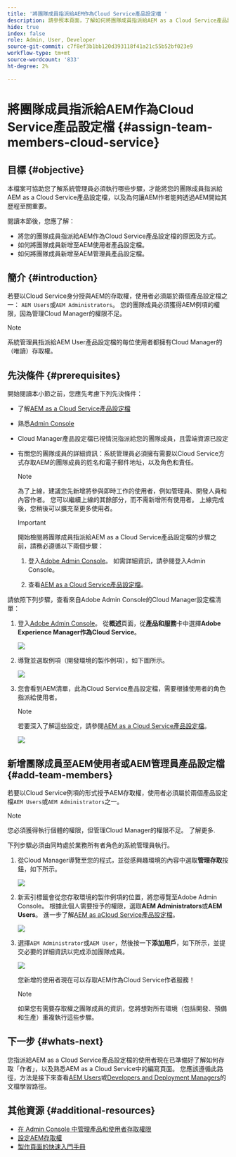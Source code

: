 ```yaml
---
title: '將團隊成員指派給AEM作為Cloud Service產品設定檔 '
description: 請參照本頁面，了解如何將團隊成員指派給AEM as a Cloud Service產品設定檔
hide: true
index: false
role: Admin, User, Developer
source-git-commit: c7f8ef3b1bb120d393118f41a21c55b52bf023e9
workflow-type: tm+mt
source-wordcount: '833'
ht-degree: 2%

---
```



# 將團隊成員指派給AEM作為Cloud Service產品設定檔 {#assign-team-members-cloud-service}

## 目標 {#objective}

本檔案可協助您了解系統管理員必須執行哪些步驟，才能將您的團隊成員指派給AEM as a Cloud Service產品設定檔，以及為何讓AEM作者能夠透過AEM開始其歷程至關重要。

閱讀本節後，您應了解：

* 將您的團隊成員指派給AEM作為Cloud Service產品設定檔的原因及方式。
* 如何將團隊成員新增至AEM使用者產品設定檔。
* 如何將團隊成員新增至AEM管理員產品設定檔。


## 簡介 {#introduction}

若要以Cloud Service身分授與AEM的存取權，使用者必須屬於兩個產品設定檔之一： `AEM Users`或`AEM Administrators`。 您的團隊成員必須獲得AEM例項的權限，因為管理Cloud Manager的權限不足。

>[!NOTE]
>系統管理員指派給AEM User產品設定檔的每位使用者都擁有Cloud Manager的（唯讀）存取權。

## 先決條件 {#prerequisites}

開始閱讀本小節之前，您應先考慮下列先決條件：

* 了解[AEM as a Cloud Service產品設定檔](https://experienceleague.adobe.com/docs/experience-manager-cloud-service/onboarding/onboarding-concepts/aem-cs-team-product-profiles.html?lang=en#aem-product-profiles)
* 熟悉[Admin Console](https://experienceleague.adobe.com/docs/experience-manager-cloud-service/onboarding/onboarding-concepts/admin-console.html?lang=en)
* Cloud Manager產品設定檔已視情況指派給您的團隊成員，且雲端資源已設定
* 有關您的團隊成員的詳細資訊：系統管理員必須擁有需要以Cloud Service方式存取AEM的團隊成員的姓名和電子郵件地址，以及角色和責任。

   >[!NOTE]
   >為了上線，建議您先新增將參與即時工作的使用者，例如管理員、開發人員和內容作者。 您可以繼續上線的其餘部分，而不需新增所有使用者。 上線完成後，您稍後可以擴充至更多使用者。


   >[!IMPORTANT]
   >開始檢閱將團隊成員指派給AEM as a Cloud Service產品設定檔的步驟之前，請務必遵循以下兩個步驟：
   >
   >1. 登入[Adobe Admin Console](https://experienceleague.adobe.com/docs/experience-manager-cloud-service/onboarding/onboarding-concepts/admin-console.html?lang=en)。 如需詳細資訊，請參閱登入Admin Console。
   >
   >1. 查看[AEM as a Cloud Service產品設定檔](https://experienceleague.adobe.com/docs/experience-manager-cloud-service/onboarding/onboarding-concepts/aem-cs-team-product-profiles.html?lang=en#aem-product-profiles)。


請依照下列步驟，查看來自Adobe Admin Console的Cloud Manager設定檔清單：

1. 登入[Adobe Admin Console](https://adminconsole.adobe.com/)。 從&#x200B;**概述**&#x200B;頁面，從&#x200B;**產品和服務**&#x200B;卡中選擇&#x200B;**Adobe Experience Manager作為Cloud Service**。

   ![](/help/journey-onboarding/assets/assign-team1.png)

1. 導覽並選取例項（開發環境的製作例項），如下圖所示。

   ![](/help/journey-onboarding/assets/cloud-profiles-1.png)


1. 您會看到AEM清單，此為Cloud Service產品設定檔，需要根據使用者的角色指派給使用者。

   >[!NOTE]
   >若要深入了解這些設定，請參閱[AEM as a Cloud Service產品設定檔](https://experienceleague.adobe.com/docs/experience-manager-cloud-service/onboarding/onboarding-concepts/aem-cs-team-product-profiles.html?lang=en#aem-product-profiles)。

   ![](/help/journey-onboarding/assets/cloud-profiles-2.png)


## 新增團隊成員至AEM使用者或AEM管理員產品設定檔 {#add-team-members}

若要以Cloud Service例項的形式授予AEM存取權，使用者必須屬於兩個產品設定檔`AEM Users`或`AEM Administrators`之一。

>[!NOTE]
>您必須獲得執行個體的權限，但管理Cloud Manager的權限不足。 了解更多.

下列步驟必須由同時處於業務所有者角色的系統管理員執行。

1. 從Cloud Manager導覽至您的程式，並從感興趣環境的內容中選取&#x200B;**管理存取**&#x200B;按鈕，如下所示。

   ![](/help/journey-onboarding/assets/add-team1.png)

1. 新索引標籤會從您存取環境的製作例項的位置，將您導覽至Adobe Admin Console。 根據此個人需要授予的權限，選取&#x200B;**AEM Administrators**&#x200B;或&#x200B;**AEM Users**。 進一步了解[AEM as aCloud Service產品設定檔](https://experienceleague.adobe.com/docs/experience-manager-cloud-service/onboarding/onboarding-concepts/aem-cs-team-product-profiles.html?lang=en#aem-product-profiles)。

   ![](/help/journey-onboarding/assets/add-team2.png)

1. 選擇`AEM Administrator`或`AEM User`，然後按一下&#x200B;**添加用戶**，如下所示，並提交必要的詳細資訊以完成添加團隊成員。

   ![](/help/journey-onboarding/assets/add-team3.png)

   您新增的使用者現在可以存取AEM作為Cloud Service作者服務！

   >[!NOTE]
   >如果您有需要存取權之團隊成員的資訊，您將想對所有環境（包括開發、預備和生產）重複執行這些步驟。


## 下一步 {#whats-next}

您指派給AEM as a Cloud Service產品設定檔的使用者現在已準備好了解如何存取「作者」，以及熟悉AEM as a Cloud Service中的編寫頁面。 您應該遵循此路徑，方法是接下來查看[AEM Users](/help/journey-onboarding/sysadmin/learning-path-aem-users.md)或[Developers and Deployment Managers](/help/journey-onboarding/sysadmin/learning-path-developers-deploymentmanagers.md)的文檔學習路徑。

## 其他資源 {#additional-resources}

* [在 Admin Console 中管理產品和使用者存取權限](https://experienceleague.adobe.com/docs/experience-manager-cloud-service/security/ims-support.html?lang=en#managing-products-and-user-access-in-admin-console)
* [設定AEM存取權](https://experienceleague.adobe.com/docs/experience-manager-learn/cloud-service/accessing/walk-through.html?lang=en)
* [製作頁面的快速入門手冊](https://experienceleague.adobe.com/docs/experience-manager-cloud-service/sites/authoring/getting-started/quick-start.html?lang=en)